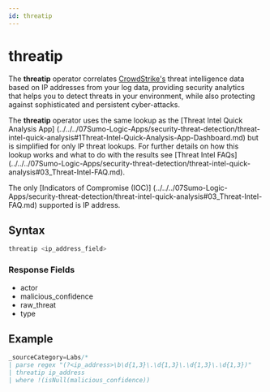 ```yaml
---
id: threatip
---
```


# threatip

The **threatip** operator correlates [CrowdStrike's](https://www.crowdstrike.com/sumologic/) threat intelligence data based on IP addresses from your log data, providing security analytics that helps you to detect threats in your environment, while also protecting against sophisticated and persistent cyber-attacks.

The **threatip** operator uses the same lookup as the [Threat Intel Quick Analysis App] (../../../07Sumo-Logic-Apps/security-threat-detection/threat-intel-quick-analysis#1Threat-Intel-Quick-Analysis-App-Dashboard.md) but is simplified for only IP threat lookups. For further details on how this lookup works and what to do with the results see [Threat Intel FAQs] (../../../07Sumo-Logic-Apps/security-threat-detection/threat-intel-quick-analysis#03_Threat-Intel-FAQ.md).

The only [Indicators of Compromise (IOC)] (../../../07Sumo-Logic-Apps/security-threat-detection/threat-intel-quick-analysis#03_Threat-Intel-FAQ.md) supported is IP address.

## Syntax

```sql
threatip <ip_address_field>
```

### Response Fields

* actor
* malicious_confidence
* raw_threat
* type

## Example

```sql
_sourceCategory=Labs/*
| parse regex "(?<ip_address>\b\d{1,3}\.\d{1,3}\.\d{1,3}\.\d{1,3})" 
| threatip ip_address
| where !(isNull(malicious_confidence))
```
